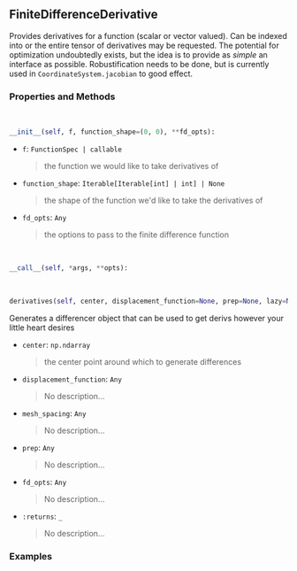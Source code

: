 ## <a id="McUtils.McUtils.Zachary.Taylor.Derivatives.FiniteDifferenceDerivative">FiniteDifferenceDerivative</a>
Provides derivatives for a function (scalar or vector valued).
Can be indexed into or the entire tensor of derivatives may be requested.
The potential for optimization undoubtedly exists, but the idea is to provide as _simple_ an interface as possible.
Robustification needs to be done, but is currently used in `CoordinateSystem.jacobian` to good effect.

### Properties and Methods
<a id="McUtils.McUtils.Zachary.Taylor.Derivatives.FiniteDifferenceDerivative.__init__" class="docs-object-method">&nbsp;</a>
```python
__init__(self, f, function_shape=(0, 0), **fd_opts): 
```

- `f`: `FunctionSpec | callable`
    >the function we would like to take derivatives of
- `function_shape`: `Iterable[Iterable[int] | int] | None`
    >the shape of the function we'd like to take the derivatives of
- `fd_opts`: `Any`
    >the options to pass to the finite difference function

<a id="McUtils.McUtils.Zachary.Taylor.Derivatives.FiniteDifferenceDerivative.__call__" class="docs-object-method">&nbsp;</a>
```python
__call__(self, *args, **opts): 
```

<a id="McUtils.McUtils.Zachary.Taylor.Derivatives.FiniteDifferenceDerivative.derivatives" class="docs-object-method">&nbsp;</a>
```python
derivatives(self, center, displacement_function=None, prep=None, lazy=None, mesh_spacing=None, **fd_opts): 
```
Generates a differencer object that can be used to get derivs however your little heart desires
- `center`: `np.ndarray`
    >the center point around which to generate differences
- `displacement_function`: `Any`
    >No description...
- `mesh_spacing`: `Any`
    >No description...
- `prep`: `Any`
    >No description...
- `fd_opts`: `Any`
    >No description...
- `:returns`: `_`
    >No description...

### Examples
